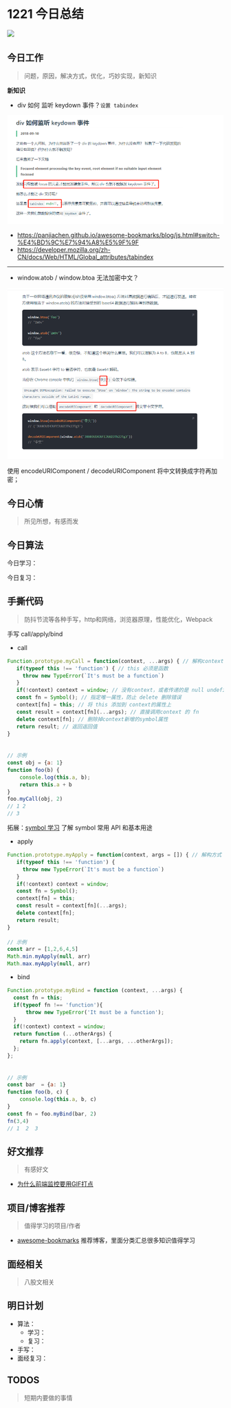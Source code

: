 
# 1221 今日总结

![](http://h2.ioliu.cn/bing/RedRoofTile_ZH-CN0528575898_1920x1080.jpg)


## 今日工作
> 问题，原因，解决方式，优化，巧妙实现，新知识


**新知识**

- div 如何 监听 keydown 事件？`设置 tabindex`

![](./imgs/div-keydown.png)

- https://panjiachen.github.io/awesome-bookmarks/blog/js.html#switch-%E4%BD%9C%E7%94%A8%E5%9F%9F
- https://developer.mozilla.org/zh-CN/docs/Web/HTML/Global_attributes/tabindex

---

- window.atob / window.btoa 无法加密中文？

![](./imgs/atob-btoa.png)


使用 encodeURIComponent / decodeURIComponent 将中文转换成字符再加密；


## 今日心情
> 所见所想，有感而发


## 今日算法

今日学习：


今日复习：


## 手撕代码
> 防抖节流等各种手写，http和网络，浏览器原理，性能优化，Webpack

手写 call/apply/bind


- call


```js
Function.prototype.myCall = function(context, ...args) { // 解构context 与arguments
   if(typeof this !== 'function') { // this 必须是函数
     throw new TypeError(`It's must be a function`)
   }
   if(!context) context = window; // 没有context，或者传递的是 null undefined，则重置为window
   const fn = Symbol(); // 指定唯一属性，防止 delete 删除错误
   context[fn] = this; // 将 this 添加到 context的属性上
   const result = context[fn](...args); // 直接调用context 的 fn
   delete context[fn]; // 删除掉context新增的symbol属性
   return result; // 返回返回值
}


// 示例
const obj = {a: 1}
function foo(b) {
    console.log(this.a, b);
    return this.a + b
}
foo.myCall(obj, 2)
// 1 2 
// 3
```

拓展：[symbol 学习](https://coder.itclan.cn/fontend/js/understand-symbol) 了解 symbol 常用 API 和基本用途


- apply


```js
Function.prototype.myApply = function(context, args = []) { // 解构方式
   if(typeof this !== 'function') {
     throw new TypeError(`It's must be a function`)
   }
   if(!context) context = window;
   const fn = Symbol();
   context[fn] = this;
   const result = context[fn](...args);
   delete context[fn];
   return result;
}

// 示例
const arr = [1,2,6,4,5]
Math.min.myApply(null, arr)
Math.max.myApply(null, arr)

```


- bind

```js
Function.prototype.myBind = function (context, ...args) {
  const fn = this;
  if(typeof fn !== 'function'){
      throw new TypeError('It must be a function');
  }
  if(!context) context = window;
  return function (...otherArgs) {
    return fn.apply(context, [...args, ...otherArgs]);
  };
};


// 示例
const bar  = {a: 1}
function foo(b, c) {
    console.log(this.a, b, c)
}
const fn = foo.myBind(bar, 2)
fn(3,4)
// 1  2  3
```





## 好文推荐
> 有感好文

- [为什么前端监控要用GIF打点](https://mp.weixin.qq.com/s/v6R2w26qZkEilXY0mPUBCw)

## 项目/博客推荐
> 值得学习的项目/作者

- [awesome-bookmarks](https://panjiachen.github.io/awesome-bookmarks/) 推荐博客，里面分类汇总很多知识值得学习

## 面经相关
> 八股文相关




## 明日计划

- 算法：
  - 学习：
  - 复习：
- 手写：
- 面经复习：

## TODOS
> 短期内要做的事情
